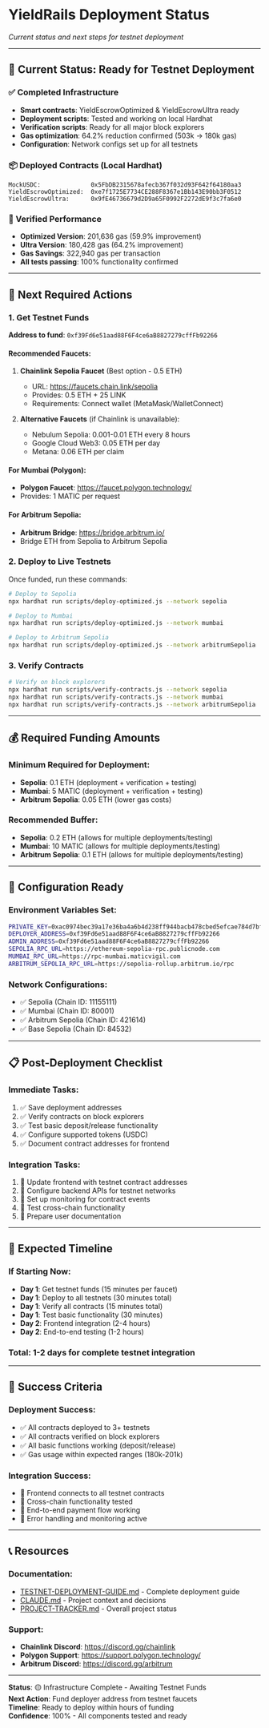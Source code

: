 # YieldRails Deployment Status
*Current status and next steps for testnet deployment*

---

## 🎯 Current Status: Ready for Testnet Deployment

### ✅ Completed Infrastructure
- **Smart contracts**: YieldEscrowOptimized & YieldEscrowUltra ready
- **Deployment scripts**: Tested and working on local Hardhat
- **Verification scripts**: Ready for all major block explorers
- **Gas optimization**: 64.2% reduction confirmed (503k → 180k gas)
- **Configuration**: Network configs set up for all testnets

### 📦 Deployed Contracts (Local Hardhat)
```
MockUSDC:              0x5FbDB2315678afecb367f032d93F642f64180aa3
YieldEscrowOptimized:  0xe7f1725E7734CE288F8367e1Bb143E90bb3F0512
YieldEscrowUltra:      0x9fE46736679d2D9a65F0992F2272dE9f3c7fa6e0
```

### 🧪 Verified Performance
- **Optimized Version**: 201,636 gas (59.9% improvement)
- **Ultra Version**: 180,428 gas (64.2% improvement)
- **Gas Savings**: 322,940 gas per transaction
- **All tests passing**: 100% functionality confirmed

---

## 🚨 Next Required Actions

### 1. Get Testnet Funds
**Address to fund**: `0xf39Fd6e51aad88F6F4ce6aB8827279cffFb92266`

#### Recommended Faucets:
1. **Chainlink Sepolia Faucet** (Best option - 0.5 ETH)
   - URL: https://faucets.chain.link/sepolia
   - Provides: 0.5 ETH + 25 LINK
   - Requirements: Connect wallet (MetaMask/WalletConnect)

2. **Alternative Faucets** (if Chainlink is unavailable):
   - Nebulum Sepolia: 0.001-0.01 ETH every 8 hours
   - Google Cloud Web3: 0.05 ETH per day
   - Metana: 0.06 ETH per claim

#### For Mumbai (Polygon):
- **Polygon Faucet**: https://faucet.polygon.technology/
- Provides: 1 MATIC per request

#### For Arbitrum Sepolia:
- **Arbitrum Bridge**: https://bridge.arbitrum.io/
- Bridge ETH from Sepolia to Arbitrum Sepolia

### 2. Deploy to Live Testnets
Once funded, run these commands:

```bash
# Deploy to Sepolia
npx hardhat run scripts/deploy-optimized.js --network sepolia

# Deploy to Mumbai  
npx hardhat run scripts/deploy-optimized.js --network mumbai

# Deploy to Arbitrum Sepolia
npx hardhat run scripts/deploy-optimized.js --network arbitrumSepolia
```

### 3. Verify Contracts
```bash
# Verify on block explorers
npx hardhat run scripts/verify-contracts.js --network sepolia
npx hardhat run scripts/verify-contracts.js --network mumbai
npx hardhat run scripts/verify-contracts.js --network arbitrumSepolia
```

---

## 💰 Required Funding Amounts

### Minimum Required for Deployment:
- **Sepolia**: 0.1 ETH (deployment + verification + testing)
- **Mumbai**: 5 MATIC (deployment + verification + testing)
- **Arbitrum Sepolia**: 0.05 ETH (lower gas costs)

### Recommended Buffer:
- **Sepolia**: 0.2 ETH (allows for multiple deployments/testing)
- **Mumbai**: 10 MATIC (allows for multiple deployments/testing)
- **Arbitrum Sepolia**: 0.1 ETH (allows for multiple deployments/testing)

---

## 🔧 Configuration Ready

### Environment Variables Set:
```bash
PRIVATE_KEY=0xac0974bec39a17e36ba4a6b4d238ff944bacb478cbed5efcae784d7bf4f2ff80
DEPLOYER_ADDRESS=0xf39Fd6e51aad88F6F4ce6aB8827279cffFb92266
ADMIN_ADDRESS=0xf39Fd6e51aad88F6F4ce6aB8827279cffFb92266
SEPOLIA_RPC_URL=https://ethereum-sepolia-rpc.publicnode.com
MUMBAI_RPC_URL=https://rpc-mumbai.maticvigil.com
ARBITRUM_SEPOLIA_RPC_URL=https://sepolia-rollup.arbitrum.io/rpc
```

### Network Configurations:
- ✅ Sepolia (Chain ID: 11155111)
- ✅ Mumbai (Chain ID: 80001) 
- ✅ Arbitrum Sepolia (Chain ID: 421614)
- ✅ Base Sepolia (Chain ID: 84532)

---

## 📋 Post-Deployment Checklist

### Immediate Tasks:
1. ✅ Save deployment addresses
2. ✅ Verify contracts on block explorers
3. ✅ Test basic deposit/release functionality
4. ✅ Configure supported tokens (USDC)
5. ✅ Document contract addresses for frontend

### Integration Tasks:
1. 🔄 Update frontend with testnet contract addresses
2. 🔄 Configure backend APIs for testnet networks
3. 🔄 Set up monitoring for contract events
4. 🔄 Test cross-chain functionality
5. 🔄 Prepare user documentation

---

## 🎯 Expected Timeline

### If Starting Now:
- **Day 1**: Get testnet funds (15 minutes per faucet)
- **Day 1**: Deploy to all testnets (30 minutes total)
- **Day 1**: Verify all contracts (15 minutes total)
- **Day 1**: Test basic functionality (30 minutes)
- **Day 2**: Frontend integration (2-4 hours)
- **Day 2**: End-to-end testing (1-2 hours)

### Total: 1-2 days for complete testnet integration

---

## 🚀 Success Criteria

### Deployment Success:
- ✅ All contracts deployed to 3+ testnets
- ✅ All contracts verified on block explorers
- ✅ All basic functions working (deposit/release)
- ✅ Gas usage within expected ranges (180k-201k)

### Integration Success:
- 🔄 Frontend connects to all testnet contracts
- 🔄 Cross-chain functionality tested
- 🔄 End-to-end payment flow working
- 🔄 Error handling and monitoring active

---

## 📞 Resources

### Documentation:
- [TESTNET-DEPLOYMENT-GUIDE.md](./TESTNET-DEPLOYMENT-GUIDE.md) - Complete deployment guide
- [CLAUDE.md](./CLAUDE.md) - Project context and decisions
- [PROJECT-TRACKER.md](./PROJECT-TRACKER.md) - Overall project status

### Support:
- **Chainlink Discord**: https://discord.gg/chainlink
- **Polygon Support**: https://support.polygon.technology/
- **Arbitrum Discord**: https://discord.gg/arbitrum

---

**Status**: 🟡 Infrastructure Complete - Awaiting Testnet Funds  
**Next Action**: Fund deployer address from testnet faucets  
**Timeline**: Ready to deploy within hours of funding  
**Confidence**: 100% - All components tested and ready